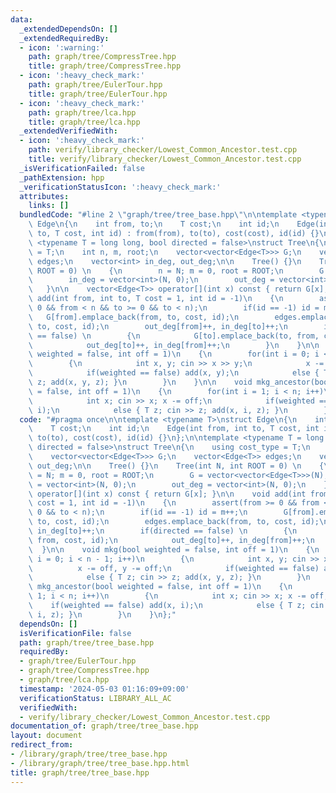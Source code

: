 ```yaml
---
data:
  _extendedDependsOn: []
  _extendedRequiredBy:
  - icon: ':warning:'
    path: graph/tree/CompressTree.hpp
    title: graph/tree/CompressTree.hpp
  - icon: ':heavy_check_mark:'
    path: graph/tree/EulerTour.hpp
    title: graph/tree/EulerTour.hpp
  - icon: ':heavy_check_mark:'
    path: graph/tree/lca.hpp
    title: graph/tree/lca.hpp
  _extendedVerifiedWith:
  - icon: ':heavy_check_mark:'
    path: verify/library_checker/Lowest_Common_Ancestor.test.cpp
    title: verify/library_checker/Lowest_Common_Ancestor.test.cpp
  _isVerificationFailed: false
  _pathExtension: hpp
  _verificationStatusIcon: ':heavy_check_mark:'
  attributes:
    links: []
  bundledCode: "#line 2 \"graph/tree/tree_base.hpp\"\n\ntemplate <typename T>\nstruct\
    \ Edge\n{\n    int from, to;\n    T cost;\n    int id;\n    Edge(int from, int\
    \ to, T cost, int id) : from(from), to(to), cost(cost), id(id) {}\n};\n\ntemplate\
    \ <typename T = long long, bool directed = false>\nstruct Tree\n{\n    using cost_type\
    \ = T;\n    int n, m, root;\n    vector<vector<Edge<T>>> G;\n    vector<Edge<T>>\
    \ edges;\n    vector<int> in_deg, out_deg;\n\n    Tree() {}\n    Tree(int N, int\
    \ ROOT = 0) \n    {\n        n = N; m = 0, root = ROOT;\n        G = vector<vector<Edge<T>>>(N);\n\
    \        in_deg = vector<int>(N, 0);\n        out_deg = vector<int>(N, 0);\n \
    \   }\n\n    vector<Edge<T>> operator[](int x) const { return G[x]; }\n\n    void\
    \ add(int from, int to, T cost = 1, int id = -1)\n    {\n        assert(from >=\
    \ 0 && from < n && to >= 0 && to < n);\n        if(id == -1) id = m++;\n     \
    \   G[from].emplace_back(from, to, cost, id);\n        edges.emplace_back(from,\
    \ to, cost, id);\n        out_deg[from]++, in_deg[to]++;\n        if(directed\
    \ == false) \n        {\n            G[to].emplace_back(to, from, cost, id);\n\
    \            out_deg[to]++, in_deg[from]++;\n        }\n    }\n\n    void mkg(bool\
    \ weighted = false, int off = 1)\n    {\n        for(int i = 0; i < n - 1; i++)\n\
    \        {\n            int x, y; cin >> x >> y;\n            x -= off, y -= off;\n\
    \            if(weighted == false) add(x, y);\n            else { T z; cin >>\
    \ z; add(x, y, z); }\n        }\n    }\n\n    void mkg_ancestor(bool weighted\
    \ = false, int off = 1)\n    {\n        for(int i = 1; i < n; i++)\n        {\n\
    \            int x; cin >> x; x -= off;\n            if(weighted == false) add(x,\
    \ i);\n            else { T z; cin >> z; add(x, i, z); }\n        }\n    }\n};\n"
  code: "#pragma once\n\ntemplate <typename T>\nstruct Edge\n{\n    int from, to;\n\
    \    T cost;\n    int id;\n    Edge(int from, int to, T cost, int id) : from(from),\
    \ to(to), cost(cost), id(id) {}\n};\n\ntemplate <typename T = long long, bool\
    \ directed = false>\nstruct Tree\n{\n    using cost_type = T;\n    int n, m, root;\n\
    \    vector<vector<Edge<T>>> G;\n    vector<Edge<T>> edges;\n    vector<int> in_deg,\
    \ out_deg;\n\n    Tree() {}\n    Tree(int N, int ROOT = 0) \n    {\n        n\
    \ = N; m = 0, root = ROOT;\n        G = vector<vector<Edge<T>>>(N);\n        in_deg\
    \ = vector<int>(N, 0);\n        out_deg = vector<int>(N, 0);\n    }\n\n    vector<Edge<T>>\
    \ operator[](int x) const { return G[x]; }\n\n    void add(int from, int to, T\
    \ cost = 1, int id = -1)\n    {\n        assert(from >= 0 && from < n && to >=\
    \ 0 && to < n);\n        if(id == -1) id = m++;\n        G[from].emplace_back(from,\
    \ to, cost, id);\n        edges.emplace_back(from, to, cost, id);\n        out_deg[from]++,\
    \ in_deg[to]++;\n        if(directed == false) \n        {\n            G[to].emplace_back(to,\
    \ from, cost, id);\n            out_deg[to]++, in_deg[from]++;\n        }\n  \
    \  }\n\n    void mkg(bool weighted = false, int off = 1)\n    {\n        for(int\
    \ i = 0; i < n - 1; i++)\n        {\n            int x, y; cin >> x >> y;\n  \
    \          x -= off, y -= off;\n            if(weighted == false) add(x, y);\n\
    \            else { T z; cin >> z; add(x, y, z); }\n        }\n    }\n\n    void\
    \ mkg_ancestor(bool weighted = false, int off = 1)\n    {\n        for(int i =\
    \ 1; i < n; i++)\n        {\n            int x; cin >> x; x -= off;\n        \
    \    if(weighted == false) add(x, i);\n            else { T z; cin >> z; add(x,\
    \ i, z); }\n        }\n    }\n};"
  dependsOn: []
  isVerificationFile: false
  path: graph/tree/tree_base.hpp
  requiredBy:
  - graph/tree/EulerTour.hpp
  - graph/tree/CompressTree.hpp
  - graph/tree/lca.hpp
  timestamp: '2024-05-03 01:16:09+09:00'
  verificationStatus: LIBRARY_ALL_AC
  verifiedWith:
  - verify/library_checker/Lowest_Common_Ancestor.test.cpp
documentation_of: graph/tree/tree_base.hpp
layout: document
redirect_from:
- /library/graph/tree/tree_base.hpp
- /library/graph/tree/tree_base.hpp.html
title: graph/tree/tree_base.hpp
---
```

